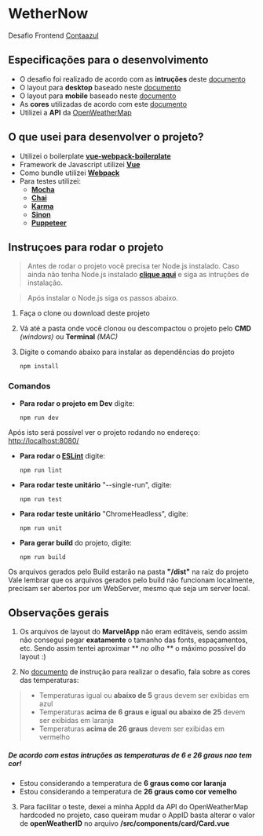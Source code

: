 # WetherNow
Desafio Frontend [Contaazul](http://www.contaazul.com.br/)


## Especificações para o desenvolvimento
- O desafio foi realizado de acordo com as **intruções** deste [documento](http://ajudare.com/images/desafiofrontendcontaazul.pdf)
- O layout para **desktop** baseado neste [documento](https://marvelapp.com/13gd240g/screen/38477114)
- O layout para **mobile** baseado neste [documento](https://marvelapp.com/13gd240g/screen/38477115)
- As **cores** utilizadas de acordo com este [documento](https://marvelapp.com/13gd240g/screen/38477116)
- Utilizei a **API** da [OpenWeatherMap](https://openweathermap.org/api)


## O que usei para desenvolver o projeto?
- Utilizei o boilerplate [**vue-webpack-boilerplate**](https://github.com/vuejs-templates/webpack#vue-webpack-boilerplate)
- Framework de Javascript utilizei [**Vue**](https://vuejs.org/)
- Como bundle utilizei [**Webpack**](https://webpack.js.org/)
- Para testes utilizei: 
	- [**Mocha**](https://mochajs.org/)
	- [**Chai**](http://www.chaijs.com/)
	- [**Karma**](https://karma-runner.github.io/2.0/index.html)
	- [**Sinon**](http://sinonjs.org/)
	- [**Puppeteer**](https://github.com/GoogleChrome/puppeteer)

## Instruçoes para rodar o projeto
> Antes de rodar o projeto você precisa ter Node.js instalado. Caso ainda não tenha Node.js instalado [**clique aqui**](https://nodejs.org/en/) e siga as intruções de instalação.

> Após instalar o Node.js siga os passos abaixo.

1. Faça o clone ou download deste projeto
2. Vá até a pasta onde você clonou ou descompactou o projeto pelo **CMD** *(windows)* ou **Terminal** *(MAC)*
3. Digite o comando abaixo para instalar as dependências do projeto
    
    ```npm
    npm install
    ```

### Comandos
- **Para rodar o projeto em Dev** digite:
		
    ```npm
    npm run dev
    ```

Após isto será possível ver o projeto rodando no endereço:  [http://localhost:8080/](http://localhost:8080/)

- **Para rodar o [ESLint](https://eslint.org/)** digite:
		
    ```npm
    npm run lint
    ```

- **Para rodar teste unitário** "--single-run", digite:
		
    ```npm
    npm run test
    ```

- **Para rodar teste unitário** "ChromeHeadless", digite:
		
    ```npm
    npm run unit
    ```

- **Para gerar build** do projeto, digite:
		
    ```npm
    npm run build
    ```

Os arquivos gerados pelo Build estarão na pasta **"/dist"** na raiz do projeto
Vale lembrar que os arquivos gerados pelo build não funcionam localmente, precisam ser abertos por um WebServer, mesmo que seja um server local.

## Observações gerais
1. Os arquivos de layout do **MarvelApp** não eram editáveis, sendo assim não consegui pegar **exatamente** o tamanho das fonts, espaçamentos, etc. Sendo assim tentei aproximar ** *no olho* ** o máximo possível do layout :)

2. No [documento](http://ajudare.com/images/desafiofrontendcontaazul.pdf) de instrução para realizar o desafio, fala sobre as cores das temperaturas:
> - Temperaturas igual ou **abaixo de 5** graus devem ser exibidas em azul
> - Temperaturas **acima de 6 graus e igual ou abaixo de 25** devem ser exibidas
em laranja
> - Temperaturas **acima de 26 graus** devem ser exibidas em vermelho

##### De acordo com estas intruções as temperaturas de **6 e 26 graus nao tem cor!**
- Estou considerando a temperatura de **6 graus como cor laranja**
- Estou considerando a temperatura de **26 graus como cor vemelho**

3. Para facilitar o teste, dexei a minha AppId da API do OpenWeatherMap hardcoded no projeto, caso queiram mudar o AppID basta alterar o valor de **openWeatherID** no arquivo **/src/components/card/Card.vue**
